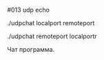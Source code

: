 #013 udp echo

./udpchat localport remoteport

./udpchat  remoteport localportr

Чат программа.   

